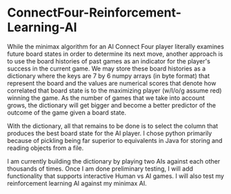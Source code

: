 # ConnectFour-Reinforcement-Learning-AI

While the minimax algorithm for an AI Connect Four player literally examines future board states in order to determine its next move, another approach is to use
the board histories of past games as an indicator for the player's success in the current game. We may store these board histories as a 
dictionary where the keys are 7 by 6 numpy arrays (in byte format) that represent the board and the values are numerical scores that denote how correlated that board state is to
the maximizing player (w/l/o/g assume red) winning the game. As the number of games that we take into account grows, the dictionary will get bigger and become a better predictor of the outcome of the game given a board state.

With the dictionary, all that remains to be done is to select the column that produces the best board state for the AI player. I chose python primarily because of pickling being far superior to equivalents in Java for storing and reading objects from a file.

I am currently building the dictionary by playing two AIs against each other thousands of times. Once I am done preliminary testing, I will add functionality that supports interactive Human vs AI games. I will also test my reinforcement learning AI against my minimax AI.
